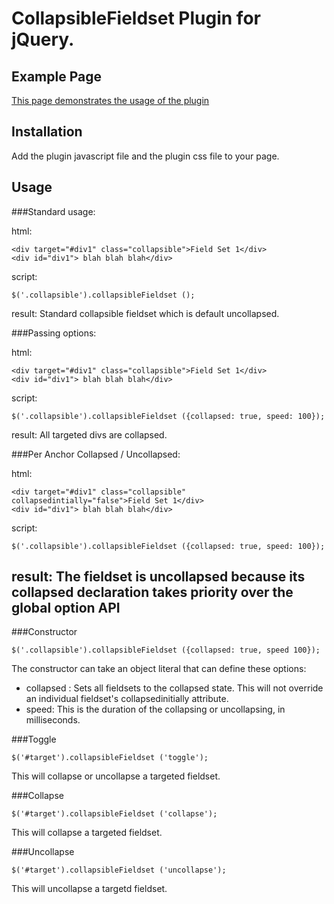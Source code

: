 CollapsibleFieldset Plugin for jQuery.
======================================

Example Page
---
[This page demonstrates the usage of the plugin](http://michaelcdillon.github.com/CollapsibleFieldset-jQuery)

Installation
---
Add the plugin javascript file and the plugin css file to your page.


Usage
---
   
###Standard usage:

  html:

    <div target="#div1" class="collapsible">Field Set 1</div>
    <div id="div1"> blah blah blah</div>

  script:
    
    $('.collapsible').collapsibleFieldset (); 

  result:
       Standard collapsible fieldset which is default uncollapsed.
  
###Passing options:

  html:

    <div target="#div1" class="collapsible">Field Set 1</div>
    <div id="div1"> blah blah blah</div>

  script:

    $('.collapsible').collapsibleFieldset ({collapsed: true, speed: 100}); 

  result:
       All targeted divs are collapsed.
  
###Per Anchor Collapsed / Uncollapsed:

  html:

    <div target="#div1" class="collapsible" collapsedintially="false">Field Set 1</div>
    <div id="div1"> blah blah blah</div>

  script:

    $('.collapsible').collapsibleFieldset ({collapsed: true, speed: 100}); 

  result:
       The fieldset is uncollapsed because its collapsed declaration takes
       priority over the global option
API
---

###Constructor

    $('.collapsible').collapsibleFieldset ({collapsed: true, speed 100});
   
The constructor can take an object literal that can define these options:

* collapsed : Sets all fieldsets to the collapsed state. This will not override an individual fieldset's collapsedinitially attribute.
* speed: This is the duration of the collapsing or uncollapsing, in milliseconds.

###Toggle
   
    $('#target').collapsibleFieldset ('toggle');
   
This will collapse or uncollapse a targeted fieldset.

###Collapse

    $('#target').collapsibleFieldset ('collapse');
   
This will collapse a targeted fieldset.

###Uncollapse

    $('#target').collapsibleFieldset ('uncollapse');
   
This will uncollapse a targetd fieldset.
   